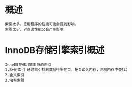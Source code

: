 # 概述

    索引太多，应用程序的性能可能会受到影响。
    索引太少，对查询性能又会产生影响

# InnoDB存储引擎索引概述

    InnoDB存储引擎支持的索引：
    1.B+树索引(通过索引找到数据行所在页，把页读入内存，再到内存中查找)
    2.全文索引
    3.哈希索引

